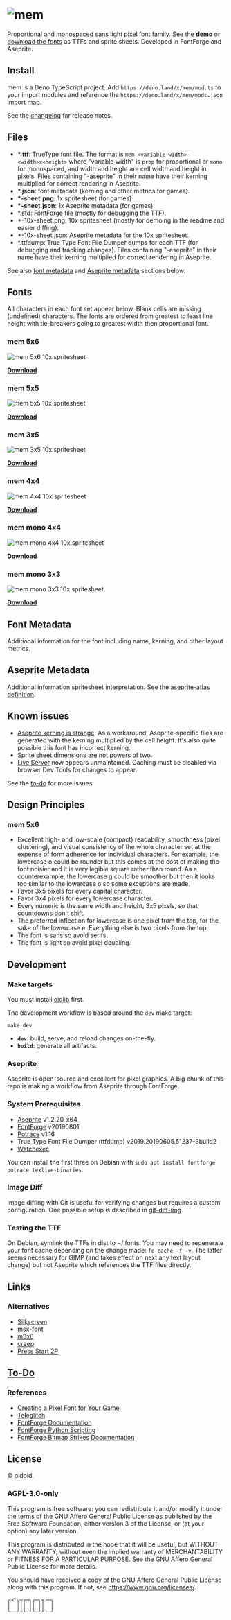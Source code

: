 # ![mem](logo.png)

Proportional and monospaced sans light pixel font family. See the
**[demo](https://rndmem.com)** or [download the fonts](#fonts) as TTFs and
sprite sheets. Developed in FontForge and Aseprite.

## Install

mem is a Deno TypeScript project. Add `https://deno.land/x/mem/mod.ts` to your
import modules and reference the `https://deno.land/x/mem/mods.json` import map.

See the [changelog](changelog.md) for release notes.

## Files

- **\*.ttf**: TrueType font file. The format is
  `mem-<variable width>-<width>x<height>` where "variable width" is `prop` for
  proportional or `mono` for monospaced, and width and height are cell width and
  height in pixels. Files containing "-aseprite" in their name have their
  kerning multiplied for correct rendering in Aseprite.
- **\*.json**: font metadata (kerning and other metrics for games).
- **\*-sheet.png**: 1x spritesheet (for games)
- **\*-sheet.json**: 1x Aseprite metadata (for games)
- \*.sfd: FontForge file (mostly for debugging the TTF).
- \*-10x-sheet.png: 10x spritesheet (mostly for demoing in the readme and easier
  diffing).
- \*-10x-sheet.json: Aseprite metadata for the 10x spritesheet.
- \*.ttfdump: True Type Font File Dumper dumps for each TTF (for debugging and
  tracking changes). Files containing "-aseprite" in their name have their
  kerning multiplied for correct rendering in Aseprite.

See also [font metadata](#font-metadata) and
[Aseprite metadata](#aseprite-metadata) sections below.

## Fonts

All characters in each font set appear below. Blank cells are missing
(undefined) characters. The fonts are ordered from greatest to least line height
with tie-breakers going to greatest width then proportional font.

### mem 5x6

![mem 5x6 10x spritesheet](dist/mem-prop-5x6-10x-sheet.png)

**[Download](dist/mem-prop-5x6.ttf)**

### mem 5x5

![mem 5x5 10x spritesheet](dist/mem-prop-5x5-10x-sheet.png)

**[Download](dist/mem-prop-5x5.ttf)**

### mem 3x5

![mem 3x5 10x spritesheet](dist/mem-prop-3x5-10x-sheet.png)

**[Download](dist/mem-prop-3x5.ttf)**

### mem 4x4

![mem 4x4 10x spritesheet](dist/mem-prop-4x4-10x-sheet.png)

**[Download](dist/mem-prop-4x4.ttf)**

### mem mono 4x4

![mem mono 4x4 10x spritesheet](dist/mem-mono-4x4-10x-sheet.png)

**[Download](dist/mem-mono-4x4.ttf)**

### mem mono 3x3

![mem mono 3x3 10x spritesheet](dist/mem-mono-3x3-10x-sheet.png)

**[Download](dist/mem-mono-3x3.ttf)**

## Font Metadata

Additional information for the font including name, kerning, and other layout
metrics.

## Aseprite Metadata

Additional information spritesheet interpretation. See the
[aseprite-atlas definition](https://github.com/oidoid/aseprite-atlas/blob/master/src/types/Aseprite.ts).

## Known issues

- [Aseprite kerning is strange](https://github.com/aseprite/aseprite/issues/1877).
  As a workaround, Aseprite-specific files are generated with the kerning
  multiplied by the cell height. It's also quite possible this font has
  incorrect kerning.
- [Sprite sheet dimensions are not powers of two](https://github.com/aseprite/aseprite/issues/2289).
- [Live Server](https://github.com/tapio/live-server) now appears unmaintained.
  Caching must be disabled via browser Dev Tools for changes to appear.

See the [to-do](to-do.text) for more issues.

## Design Principles

### mem 5x6

- Excellent high- and low-scale (compact) readability, smoothness (pixel
  clustering), and visual consistency of the whole character set at the expense
  of form adherence for individual characters. For example, the lowercase o
  could be rounder but this comes at the cost of making the font noisier and it
  is very legible square rather than round. As a counterexample, the lowercase g
  could be smoother but then it looks too similar to the lowercase o so some
  exceptions are made.
- Favor 3x5 pixels for every capital character.
- Favor 3x4 pixels for every lowercase character.
- Every numeric is the same width and height, 3x5 pixels, so that countdowns
  don't shift.
- The preferred inflection for lowercase is one pixel from the top, for the sake
  of the lowercase e. Everything else is two pixels from the top.
- The font is sans so avoid serifs.
- The font is light so avoid pixel doubling.

## Development

### Make targets

You must install [oidlib](https://github.com/oidoid/oidlib) first.

The development workflow is based around the `dev` make target:

```lang=sh
make dev
```

- **`dev`**: build, serve, and reload changes on-the-fly.
- **`build`**: generate all artifacts.

### Aseprite

Aseprite is open-source and excellent for pixel graphics. A big chunk of this
repo is making a workflow from Aseprite through FontForge.

### System Prerequisites

- [Aseprite](https://www.aseprite.org) v1.2.20-x64
- [FontForge](https://fontforge.org) v20190801
- [Potrace](http://potrace.sourceforge.net) v1.16
- True Type Font File Dumper (ttfdump) v2019.20190605.51237-3build2
- [Watchexec](https://watchexec.github.io)

You can install the first three on Debian with
`sudo apt install fontforge potrace texlive-binaries`.

### Image Diff

Image diffing with Git is useful for verifying changes but requires a custom
configuration. One possible setup is described in
[git-diff-img](https://github.com/niedzielski/git-diff-img)

### Testing the TTF

On Debian, symlink the TTFs in dist to ~/.fonts. You may need to regenerate your
font cache depending on the change made: `fc-cache -f -v`. The latter seems
necessary for GIMP (and takes effect on next any text layout change) but not
Aseprite which references the TTF files directly.

## Links

### Alternatives

- [Silkscreen](http://kottke.org/plus/type/silkscreen/)
- [msx-font](https://git.ateijelo.com/ateijelo/msx-font.git)
- [m3x6](https://managore.itch.io/m3x6)
- [creep](https://github.com/romeovs/creep)
- [Press Start 2P](https://fonts.google.com/specimen/Press+Start+2P)

## [To-Do](todo.md)

### References

- [Creating a Pixel Font for Your Game](http://monsterfacegames.blogspot.com/2013/10/creating-pixel-font-for-your-game.html)
- [Teleglitch](http://www.teleglitch.com/)
- [FontForge Documentation](https://fontforge.github.io/en-US/documentation/)
- [FontForge Python Scripting](https://fontforge.org/docs/scripting/python/fontforge.html)
- [FontForge Bitmap Strikes Documentation](https://fontforge.org/docs/tutorial/editexample8.html)

## License

© oidoid.

### AGPL-3.0-only

This program is free software: you can redistribute it and/or modify it under
the terms of the GNU Affero General Public License as published by the Free
Software Foundation, either version 3 of the License, or (at your option) any
later version.

This program is distributed in the hope that it will be useful, but WITHOUT ANY
WARRANTY; without even the implied warranty of MERCHANTABILITY or FITNESS FOR A
PARTICULAR PURPOSE. See the GNU Affero General Public License for more details.

You should have received a copy of the GNU Affero General Public License along
with this program. If not, see <https://www.gnu.org/licenses/>.

```
╭>°╮┬┌─╮╭─╮┬┌─╮
│  │││ ││ │││ │
╰──╯┴└─╯╰─╯┴└─╯
```
